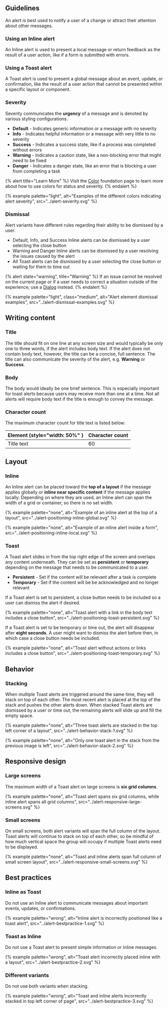 
## Guidelines

An alert is best used to notify a user of a change or attract their attention about other messages.

### Using an Inline alert

An Inline alert is used to present a local message or return feedback as the result of a user action, like if a form is submitted with errors.

### Using a Toast alert

A Toast alert is used to present a global message about an event, update, or confirmation, like the result of a user action that cannot be presented within a specific layout or component.

### Severity

Severity communicates the **urgency** of a message and is denoted by various styling configurations.

- **Default** - Indicates generic information or a message with no severity
- **Info** - Indicates helpful information or a message with very little to no severity
- **Success** - Indicates a success state, like if a process was completed without errors
- **Warning** - Indicates a caution state, like a non-blocking error that might need to be fixed
- **Danger** - Indicates a danger state, like an error that is blocking a user from completing a task

{% alert title="Learn More" %}
Visit the [Color](/foundations/color) foundation page to learn more about how to use colors 
for status and severity.
{% endalert %}

{% example palette="light",
           alt="Examples of the different colors indicating alert severity",
           src="../alert-severity.svg" %}

### Dismissal

Alert variants have different rules regarding their ability to be dismissed by a user.

- Default, Info, and Success Inline alerts can be dismissed by a user selecting the close button
- Warning and Danger Inline alerts can be dismissed by a user resolving the issues caused by the alert
- All Toast alerts can be dismissed by a user selecting the close button or waiting for them to time out

{% alert state="warning",
         title="Warning" %}
If an issue cannot be resolved on the current page or if a user needs to correct a situation outside of the experience, use a [Dialog](/elements/dialog) instead.
{% endalert %}

{% example palette="light",
           class="medium",
           alt="Alert element dismissal examples",
           src="../alert-dismissal-examples.svg" %}


## Writing content

### Title

The title should fit on one line at any screen size and would typically be only one to three words, if the alert includes body text. If the alert does not contain body text, however, the title can be a concise, full sentence. The title can also communicate the severity of the alert, e.g. **Warning** or **Success**.

### Body
The body would ideally be one brief sentence. This is especially important for toast alerts because users may receive more than one at a time. Not all alerts will require body text if the title is enough to convey the message.

### Character count

The maximum character count for title text is listed below:

| Element {style="width: 50%" } | Character count |
| ----------------------------- | --------------- |
| Title text                    | 60              |


## Layout

### Inline

An Inline alert can be placed toward the **top of a layout** if the message applies globally or **inline near specific content** if the message applies locally. Depending on where they are used, an Inline alert can span the width of a grid or container, so there is no set width.

{% example palette="none",
           alt="Example of an inline alert at the top of a layout",
           src="../alert-positioning-inline-global.svg" %}

{% example palette="none",
           alt="Example of an inline alert inside a form",
           src="../alert-positioning-inline-local.svg" %}

### Toast

A Toast alert slides in from the top right edge of the screen and overlaps any content underneath. They can be set as **persistent** or **temporary** depending on the message that needs to be communicated to a user.

- **Persistent** - Set if the content will be relevant after a task is complete
- **Temporary** - Set if the content will be be acknowledged and no 
  longer relevant

If a Toast alert is set to persistent, a close button needs to be included so a user can dismiss the alert if desired.

{% example palette="none",
           alt="Toast alert with a link in the body text includes a close button",
           src="../alert-positioning-toast-persistent.svg" %}

If a Toast alert is set to be temporary or time out, the alert will disappear after **eight seconds**. A user might want to dismiss the alert before then, in which case a close button needs be included.

{% example palette="none",
           alt="Toast alert without actions or links includes a close button",
           src="../alert-positioning-toast-temporary.svg" %}



## Behavior

### Stacking

When multiple Toast alerts are triggered around the same time, they will stack on top of each other. The most recent alert is placed at the top of the stack and pushes the other alerts down. When stacked Toast alerts are dismissed by a user or time out, the remaining alerts will slide up and fill the empty space.

{% example palette="none",
           alt="Three toast alerts are stacked in the top left corner of a layout",
           src="../alert-behavior-stack-1.svg" %}

{% example palette="none",
           alt="Only one toast alert in the stack from the previous image is left",
           src="../alert-behavior-stack-2.svg" %}



## Responsive design

### Large screens

The maximum width of a Toast alert on large screens is **six grid columns**.

{% example palette="none",
           alt="Toast alert spans six grid columns, while inline alert spans all grid columns",
           src="../alert-responsive-large-screens.svg" %}

### Small screens

On small screens, both alert variants will span the full column of the layout. Toast alerts will continue to stack on top of each other, so be mindful of how much vertical space the group will occupy if multiple Toast alerts need to be displayed.

{% example palette="none",
           alt="Toast and inline alerts span full column of small screen layout",
           src="../alert-responsive-small-screens.svg" %}



## Best practices

### Inline as Toast

Do not use an Inline alert to communicate messages about important events, updates, or confirmations.

{% example palette="wrong",
           alt="Inline alert is incorrectly positioned like a toast alert",
           src="../alert-bestpractice-1.svg" %}

### Toast as Inline

Do not use a Toast alert to present simple information or inline messages.

{% example palette="wrong",
           alt="Toast alert incorrectly placed inline with a layout",
           src="../alert-bestpractice-2.svg" %}

### Different variants

Do not use both variants when stacking.

{% example palette="wrong",
           alt="Toast and inline alerts incorrectly stacked in top left corner of page",
           src="../alert-bestpractice-3.svg" %}

